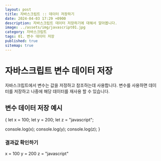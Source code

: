 ```yaml
---
layout: post
title: 자바스크립트 :: 데이터 저장하기
date: 2024-04-03 17:29 +0900
description: 자바스크립트 데이터 저장하기에 대해서 알아봅니다.
image: ../assets/img/javascript01.jpg
category: 자바스크립트
tags: 01. 변수 데이터 저장
published: true
sitemap: true
---
```


# 자바스크립트 변수 데이터 저장

자바스크립트에서 변수는 값을 저정하고 참조하는데 사용합니다.
변수를 사용하면 데이터를 저장하고 나중에 해당 데이터를 재사용 할 수 있습니다.

## 변수 데이터 저장 예시

{
let x = 100;
let y = 200;
let z = "javascript";

console.log(x);
console.log(y);
console.log(z);
}

### 결과값 확인하기

x = 100
y = 200
z = "javascript"



